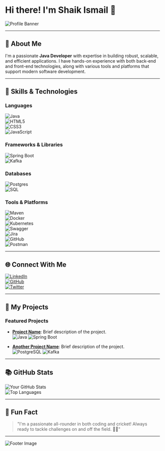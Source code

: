 # Hi there! I'm Shaik Ismail 👋

![Profile Banner](https://via.placeholder.com/800x200.png?text=Welcome+to+Shaik+Ismail's+GitHub+Profile)  

---

## 🔧 About Me

I'm a passionate **Java Developer** with expertise in building robust, scalable, and efficient applications. I have hands-on experience with both back-end and front-end technologies, along with various tools and platforms that support modern software development.

---

## 🔄 Skills & Technologies

### **Languages**
![Java](https://img.shields.io/badge/Java-ED8B00?style=for-the-badge&logo=java&logoColor=white)  
![HTML5](https://img.shields.io/badge/HTML5-E34F26?style=for-the-badge&logo=html5&logoColor=white)  
![CSS3](https://img.shields.io/badge/CSS3-1572B6?style=for-the-badge&logo=css3&logoColor=white)  
![JavaScript](https://img.shields.io/badge/JavaScript-F7DF1E?style=for-the-badge&logo=javascript&logoColor=black)  

### **Frameworks & Libraries**
![Spring Boot](https://img.shields.io/badge/Spring%20Boot-6DB33F?style=for-the-badge&logo=spring-boot&logoColor=white)  
![Kafka](https://img.shields.io/badge/Kafka-231F20?style=for-the-badge&logo=apache-kafka&logoColor=white)  

### **Databases**
![Postgres](https://img.shields.io/badge/PostgreSQL-336791?style=for-the-badge&logo=postgresql&logoColor=white)  
![SQL](https://img.shields.io/badge/SQL-007396?style=for-the-badge&logo=amazon-rds&logoColor=white)  

### **Tools & Platforms**
![Maven](https://img.shields.io/badge/Maven-C71A36?style=for-the-badge&logo=apache-maven&logoColor=white)  
![Docker](https://img.shields.io/badge/Docker-2496ED?style=for-the-badge&logo=docker&logoColor=white)  
![Kubernetes](https://img.shields.io/badge/Kubernetes-326CE5?style=for-the-badge&logo=kubernetes&logoColor=white)  
![Swagger](https://img.shields.io/badge/Swagger-85EA2D?style=for-the-badge&logo=swagger&logoColor=black)  
![Jira](https://img.shields.io/badge/Jira-0052CC?style=for-the-badge&logo=jira&logoColor=white)  
![GitHub](https://img.shields.io/badge/GitHub-181717?style=for-the-badge&logo=github&logoColor=white)  
![Postman](https://img.shields.io/badge/Postman-FF6C37?style=for-the-badge&logo=postman&logoColor=white)

---

## 🌐 Connect With Me

[![LinkedIn](https://img.shields.io/badge/LinkedIn-0077B5?style=for-the-badge&logo=linkedin&logoColor=white)](https://www.linkedin.com/in/your-profile)  
[![GitHub](https://img.shields.io/badge/GitHub-100000?style=for-the-badge&logo=github&logoColor=white)](https://github.com/yourusername)  
[![Twitter](https://img.shields.io/badge/Twitter-1DA1F2?style=for-the-badge&logo=twitter&logoColor=white)](https://twitter.com/yourprofile)

---

## 🚀 My Projects

### **Featured Projects**

- **[Project Name](https://github.com/yourusername/project-name)**: Brief description of the project.  
  ![Java](https://img.shields.io/badge/Java-ED8B00?style=for-the-badge&logo=java&logoColor=white)
  ![Spring Boot](https://img.shields.io/badge/Spring%20Boot-6DB33F?style=for-the-badge&logo=spring-boot&logoColor=white)

- **[Another Project Name](https://github.com/yourusername/another-project-name)**: Brief description of the project.  
  ![PostgreSQL](https://img.shields.io/badge/PostgreSQL-336791?style=for-the-badge&logo=postgresql&logoColor=white)
  ![Kafka](https://img.shields.io/badge/Kafka-231F20?style=for-the-badge&logo=apache-kafka&logoColor=white)

---

## 📚 GitHub Stats

![Your GitHub Stats](https://github-readme-stats.vercel.app/api?username=yourusername&show_icons=true&theme=radical)  
![Top Languages](https://github-readme-stats.vercel.app/api/top-langs/?username=yourusername&layout=compact&theme=radical)

---

## 🎨 Fun Fact

> "I'm a passionate all-rounder in both coding and cricket! Always ready to tackle challenges on and off the field. 🏀🏈"

---

![Footer Image](https://via.placeholder.com/800x100.png?text=Thank+You+for+visiting!)
